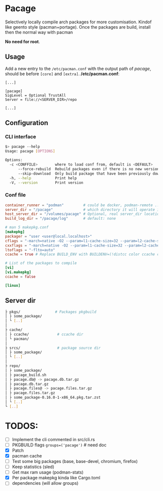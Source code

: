 # Pacage
Selectively locally compile arch packages for more customisation. Kindof like geento style (pacman+portage). Once the packages are build, install then the normal way with pacman

**No need for root**.

## Usage
Add a new entry to the `/etc/pacman.conf` with the output path of *pacage*, should be before `[core]` and `[extra]`.
**/etc/pacman.conf**:
```
[...]

[pacage]
SigLevel = Optional TrustAll
Server = file://<SERVER_DIR>/repo

[...]
```
## Configuration

### CLI interface
```bash
$> pacage --help
Usage: pacage [OPTIONS]

Options:
  -c <CONFFILE>        where to load conf from, default is <DEFAULT>
      --force-rebuild  Rebuild packages even if there is no new versions
      --skip-download  Only build package that have been previously downloaded
  -h, --help           Print help
  -V, --version        Print version
```

### Conf file
```toml
container_runner = "podman"         # could be docker, podman-remote ...
server_dir = "/pacage"              # which directory it will operate in, download packages, pacman database...
host_server_dir = "/volumes/pacage" # Optional, real server_dir location, if running inside a container and using podman-remote for example, default: <server_dir>
build_log_dir = "/pacage/log"       # default: none

# man 5 makepkg.conf
[makepkg]
packager = "user <user@local.localhost>"
cflags = "-march=native -O2 --param=l1-cache-size=32 --param=l2-cache-size=512"
cxxflags = "-march=native -O2 --param=l1-cache-size=32 --param=l2-cache-size=512"
ltoflags = "-flto=auto"
ccache = true # Replace BUILD_ENV with BUILDENV=(!distcc color ccache check !sign), default: false

# List of the packages to compile
[vi]
[vi.makepkg]
ccache = false

[linux]

```

## Server dir
```bash
├ pkgs/                # Packages pkgbuild
│ ├ some_package/
│ └ [..]
│
├ cache/
│ ├ ccache/             # ccache dir
│ └ pacman/
│
├ srcs/                 # package source dir
│ ├ some_package/
│ └ [..]
│
├ repo/
│ ├ some_package/
│ ├ pacage_build.sh
│ ├ pacage.db@ -> pacage.db.tar.gz
│ ├ pacage.db.tar.gz
│ ├ pacage.files@ -> pacage.files.tar.gz
│ ├ pacage.files.tar.gz
│ ├ some_package-0.16.0-1-x86_64.pkg.tar.zst
│ └ [..]
└ [..]

```

# TODOS:
- [ ] Implement the cli commented in src/cli.rs
- [ ] PKGBUILD flags `groups=('pacage')` # need doc
- [x] Patch
- [x] pacman cache
- [ ] Test some big packages (base, base-devel, chromium, firefox)
- [ ] Keep statistics (sled)
- [ ] Get max ram usage (podman-stats)
- [x] Per package makepkg kinda like Cargo.toml
- [ ] dependencies (will allow groups)
